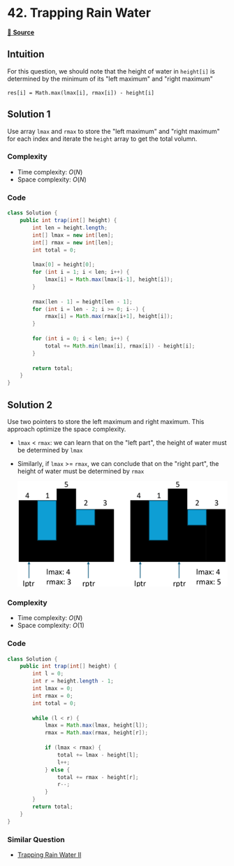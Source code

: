 # 42. Trapping Rain Water

[🔗 **Source**](https://leetcode.com/problems/trapping-rain-water/description/)

## Intuition
<!-- Describe your first thoughts on how to solve this problem. -->
For this question, we should note that the height of water in `height[i]` is determined by the minimum of its "left maximum" and "right maximum"

`res[i] = Math.max(lmax[i], rmax[i]) - height[i]`


## Solution 1

Use array `lmax` and `rmax` to store the "left maximum" and "right maximum" for each index and iterate the `height` array to get the total volumn.

### Complexity
- Time complexity: $O(N)$
- Space complexity: $O(N)$

### Code
``` java linenums="1"
class Solution {
    public int trap(int[] height) {
        int len = height.length;
        int[] lmax = new int[len];
        int[] rmax = new int[len];
        int total = 0;

        lmax[0] = height[0];
        for (int i = 1; i < len; i++) {
            lmax[i] = Math.max(lmax[i-1], height[i]);
        }

        rmax[len - 1] = height[len - 1];
        for (int i = len - 2; i >= 0; i--) {
            rmax[i] = Math.max(rmax[i+1], height[i]);
        }

        for (int i = 0; i < len; i++) {
            total += Math.min(lmax[i], rmax[i]) - height[i];
        }
        
        return total;
    }
}
```

## Solution 2

Use two pointers to store the left maximum and right maximum. This approach optimize the space complexity.

- `lmax` < `rmax`:  we can learn that on the "left part", the height of water must be determined by `lmax`
- Similarly, if `lmax` >= `rmax`, we can conclude that on the "right part", the height of water must be determined by `rmax`

    ![image](../../img/42.png)

### Complexity
- Time complexity: $O(N)$
- Space complexity: $O(1)$

### Code
``` java linenums="1"
class Solution {
    public int trap(int[] height) {
        int l = 0;
        int r = height.length - 1;
        int lmax = 0;
        int rmax = 0;
        int total = 0;
        
        while (l < r) {
            lmax = Math.max(lmax, height[l]);
            rmax = Math.max(rmax, height[r]);

            if (lmax < rmax) {
                total += lmax - height[l];
                l++;
            } else {
                total += rmax - height[r];
                r--;
            }
        }
        return total;
    }
}
```

### Similar Question

- [Trapping Rain Water II](../400+/407.%20Trapping%20Rain%20Water%20II.md)